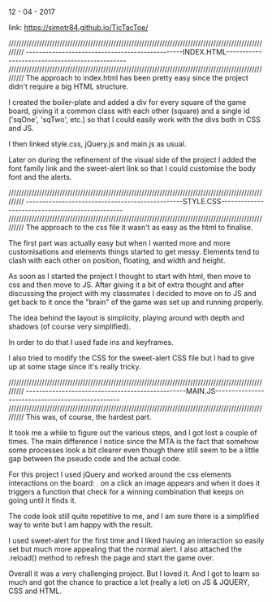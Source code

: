 
12 - 04 - 2017

link: https://simotr84.github.io/TicTacToe/

/////////////////////////////////////////////////////////////////////////////////////////////////////////
------------------------------------------------INDEX.HTML-----------------------------------------------
/////////////////////////////////////////////////////////////////////////////////////////////////////////
The approach to index.html has been pretty easy since the project didn't require a big HTML structure.

I created the boiler-plate and added a div for every square of the game board, giving it a common class with each other (square) and a single id ('sqOne', 'sqTwo', etc.) so that I could easily work with the divs both in CSS and JS.

I then linked style.css, jQuery.js and main.js as usual.

Later on during the refinement of the visual side of the project I added the font family link and the sweet-alert link so that I could customise the body font and the alerts.


/////////////////////////////////////////////////////////////////////////////////////////////////////////
------------------------------------------------STYLE.CSS------------------------------------------------
/////////////////////////////////////////////////////////////////////////////////////////////////////////
The approach to the css file it wasn't as easy as the html to finalise.

The first part was actually easy but when I wanted more and more customisations and elements things started to get messy.
Elements tend to clash with each other on position, floating, and width and height.

As soon as I started the project I thought to start with html, then move to css and then move to JS.
After giving it a bit of extra thought and after discussing the project with my classmates I decided to move on to JS and get back to it once the "brain" of the game was set up and running properly.

The idea behind the layout is simplicity, playing around with depth and shadows (of course very simplified).

In order to do that I used fade ins and keyframes.

I also tried to modify the CSS for the sweet-alert CSS file but I had to give up at some stage since it's really tricky.

/////////////////////////////////////////////////////////////////////////////////////////////////////////
-------------------------------------------------MAIN.JS-------------------------------------------------
/////////////////////////////////////////////////////////////////////////////////////////////////////////
This was, of course, the hardest part.

It took me a while to figure out the various steps, and I got lost a couple of times.
The main difference I notice since the MTA is the fact that somehow some processes look a bit clearer even though there still seem to be a little gap between the pseudo code and the actual code.

For this project I used jQuery and worked around the css elements interactions on the board:
. on a click an image appears and when it does it triggers a function that check for a winning combination that keeps on going until it finds it.

The code look still quite repetitive to me, and I am sure there is a simplified way to write but I am happy with the result.

I used sweet-alert for the first time and I liked having an interaction so easily set but much more appealing that the normal alert.
I also attached the .reload() method to refresh the page and start the game over.


Overall it was a very challenging project. But I loved it. And I got to learn so much and got the chance to practice a lot (really a lot) on JS & JQUERY, CSS and HTML.
